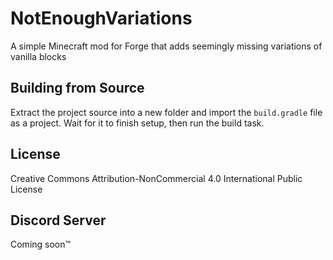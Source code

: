 # NotEnoughVariations
A simple Minecraft mod for Forge that adds seemingly missing variations of vanilla blocks

## Building from Source
Extract the project source into a new folder and import the `build.gradle` file as a project. Wait for it to finish setup, then run the build task.

## License
Creative Commons Attribution-NonCommercial 4.0 International Public License

## Discord Server
Coming soon:tm:
